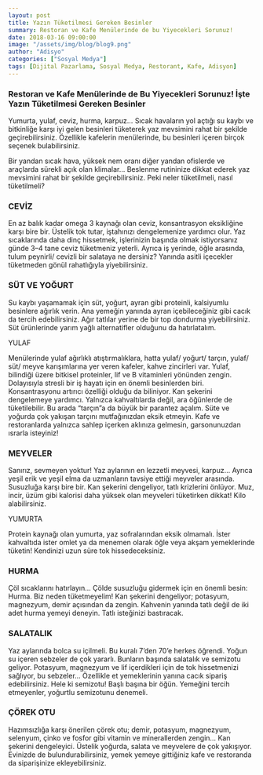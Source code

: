```yaml
---
layout: post
title: Yazın Tüketilmesi Gereken Besinler
summary: Restoran ve Kafe Menülerinde de bu Yiyecekleri Sorunuz!
date: 2018-03-16 09:00:00
image: "/assets/img/blog/blog9.png"
author: "Adisyo"
categories: ["Sosyal Medya"]
tags: [Dijital Pazarlama, Sosyal Medya, Restorant, Kafe, Adisyon]
---
```

### Restoran ve Kafe Menülerinde de Bu Yiyecekleri Sorunuz! İşte Yazın Tüketilmesi Gereken Besinler

Yumurta, yulaf, ceviz, hurma, karpuz… Sıcak havaların yol açtığı su kaybı ve 
bitkinliğe karşı iyi gelen besinleri tüketerek yaz mevsimini rahat bir şekilde 
geçirebilirsiniz. Özellikle kafelerin menülerinde, bu besinleri içeren birçok 
seçenek bulabilirsiniz.

Bir yandan sıcak hava, yüksek nem oranı diğer yandan ofislerde ve araçlarda 
sürekli açık olan klimalar… Beslenme rutininize dikkat ederek yaz mevsimini 
rahat bir şekilde geçirebilirsiniz. Peki neler tüketilmeli, nasıl tüketilmeli?

### CEVİZ

En az balık kadar omega 3 kaynağı olan ceviz, konsantrasyon eksikliğine karşı 
bire bir. Üstelik tok tutar, iştahınızı dengelemenize yardımcı olur. Yaz 
sıcaklarında daha dinç hissetmek, işlerinizin başında olmak istiyorsanız 
günde 3–4 tane ceviz tüketmeniz yeterli. Ayrıca iş yerinde, öğle arasında, 
tulum peynirli/ cevizli bir salataya ne dersiniz? Yanında asitli içecekler 
tüketmeden gönül rahatlığıyla yiyebilirsiniz.

### SÜT VE YOĞURT

Su kaybı yaşamamak için süt, yoğurt, ayran gibi proteinli, kalsiyumlu 
besinlere ağırlık verin. Ana yemeğin yanında ayran içebileceğiniz gibi cacık da 
tercih edebilirsiniz. Ağır tatlılar yerine de bir top dondurma yiyebilirsiniz. Süt 
ürünlerinde yarım yağlı alternatifler olduğunu da hatırlatalım.

YULAF

Menülerinde yulaf ağırlıklı atıştırmalıklara, hatta yulaf/ yoğurt/ tarçın, yulaf/ 
süt/ meyve karışımlarına yer veren kafeler, kahve zincirleri var. Yulaf, 
bilindiği üzere bitkisel proteinler, lif ve B vitaminleri yönünden zengin. 
Dolayısıyla stresli bir iş hayatı için en önemli besinlerden biri. Konsantrasyonu 
artırıcı özelliği olduğu da biliniyor. Kan şekerini dengelemeye yardımcı. 
Yalnızca kahvaltılarda değil, ara öğünlerde de tüketilebilir. Bu arada “tarçın”a 
da büyük bir parantez açalım. Süte ve yoğurda çok yakışan tarçını 
mutfağınızdan eksik etmeyin. Kafe ve restoranlarda yalnızca sahlep içerken 
aklınıza gelmesin, garsonunuzdan ısrarla isteyiniz!

### MEYVELER

Sanırız, sevmeyen yoktur! Yaz aylarının en lezzetli meyvesi, karpuz… Ayrıca 
yeşil erik ve yeşil elma da uzmanların tavsiye ettiği meyveler arasında. 
Susuzluğa karşı bire bir. Kan şekerini dengeliyor, tatlı krizlerini önlüyor. Muz, 
incir, üzüm gibi kalorisi daha yüksek olan meyveleri tüketirken dikkat! Kilo 
alabilirsiniz.

YUMURTA

Protein kaynağı olan yumurta, yaz sofralarından eksik olmamalı. İster 
kahvaltıda ister omlet ya da menemen olarak öğle veya akşam yemeklerinde 
tüketin! Kendinizi uzun süre tok hissedeceksiniz.

### HURMA

Çöl sıcaklarını hatırlayın… Çölde susuzluğu gidermek için en önemli besin: 
Hurma. Biz neden tüketmeyelim! Kan şekerini dengeliyor; potasyum, 
magnezyum, demir açısından da zengin. Kahvenin yanında tatlı değil de iki 
adet hurma yemeyi deneyin. Tatlı isteğinizi bastıracak.

### SALATALIK

Yaz aylarında bolca su içilmeli. Bu kuralı 7’den 70’e herkes öğrendi. Yoğun su 
içeren sebzeler de çok yararlı. Bunların başında salatalık ve semizotu geliyor. 
Potasyum, magnezyum ve lif içerdikleri için de tok hissetmenizi sağlıyor, bu 
sebzeler… Özellikle et yemeklerinin yanına cacık sipariş edebilirsiniz. Hele ki 
semizotu! Başlı başına bir öğün. Yemeğini tercih etmeyenler, yoğurtlu 
semizotunu denemeli.

### ÇÖREK OTU

Hazımsızlığa karşı önerilen çörek otu; demir, potasyum, magnezyum, 
selenyum, çinko ve fosfor gibi vitamin ve minerallerden zengin… Kan şekerini 
dengeleyici. Üstelik yoğurda, salata ve meyvelere de çok yakışıyor. Evinizde 
de bulundurabilirsiniz, yemek yemeye gittiğiniz kafe ve restoranda da 
siparişinize ekleyebilirsiniz.

